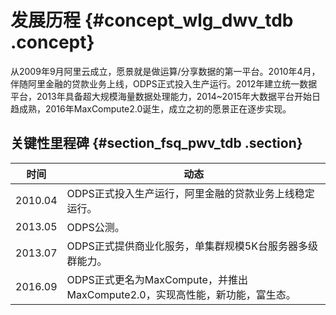 # 发展历程 {#concept_wlg_dwv_tdb .concept}

从2009年9月阿里云成立，愿景就是做运算/分享数据的第一平台。2010年4月，伴随阿里金融的贷款业务上线，ODPS正式投入生产运行。2012年建立统一数据平台，2013年具备超大规模海量数据处理能力，2014~2015年大数据平台开始日趋成熟，2016年MaxCompute2.0诞生，成立之初的愿景正在逐步实现。

## 关键性里程碑 {#section_fsq_pwv_tdb .section}

|时间|动态|
|--|--|
|2010.04|ODPS正式投入生产运行，阿里金融的贷款业务上线稳定运行。|
|2013.05|ODPS公测。|
|2013.07|ODPS正式提供商业化服务，单集群规模5K台服务器多级群能力。|
|2016.09|ODPS正式更名为MaxCompute，并推出MaxCompute2.0，实现高性能，新功能，富生态。|

